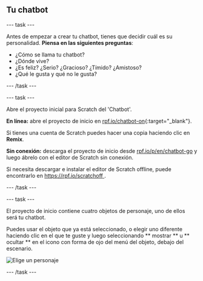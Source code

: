 ## Tu chatbot

\--- task \---

Antes de empezar a crear tu chatbot, tienes que decidir cuál es su personalidad. **Piensa en las siguientes preguntas**:

+ ¿Cómo se llama tu chatbot?
+ ¿Dónde vive?
+ ¿Es feliz? ¿Serio? ¿Gracioso? ¿Tímido? ¿Amistoso?
+ ¿Qué le gusta y qué no le gusta?

\--- /task \---

\--- task \---

Abre el proyecto inicial para Scratch del 'Chatbot'.

**En línea:** abre el proyecto de inicio en [rpf.io/chatbot-on](http://rpf.io/chatbot-on){:target="_blank"}.

Si tienes una cuenta de Scratch puedes hacer una copia haciendo clic en **Remix**.

**Sin conexión:** descarga el proyecto de inicio desde [rpf.io/p/en/chatbot-go](http://rpf.io/p/en/chatbot-go) y luego ábrelo con el editor de Scratch sin conexión.

Si necesita descargar e instalar el editor de Scratch offline, puede encontrarlo en [ https://rpf.io/scratchoff ](rpf.io/scratchoff).

\--- /task \---

\--- task \---

El proyecto de inicio contiene cuatro objetos de personaje, uno de ellos será tu chatbot.

Puedes usar el objeto que ya está seleccionado, o elegir uno diferente haciendo clic en el que te guste y luego seleccionando ** mostrar ** u ** ocultar ** en el icono con forma de ojo del menú del objeto, debajo del escenario.

![Elige un personaje](images/chatbot-characters.png)

\--- /task \---